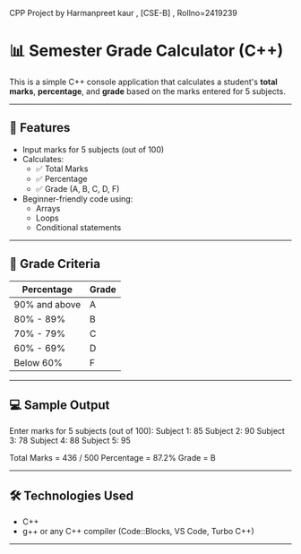 CPP Project by Harmanpreet kaur , [CSE-B] , Rollno=2419239
# 📊 Semester Grade Calculator (C++)

This is a simple C++ console application that calculates a student's **total marks**, **percentage**, and **grade** based on the marks entered for 5 subjects.

---

## 🚀 Features

- Input marks for 5 subjects (out of 100)
- Calculates:
  - ✅ Total Marks
  - ✅ Percentage
  - ✅ Grade (A, B, C, D, F)
- Beginner-friendly code using:
  - Arrays
  - Loops
  - Conditional statements

---

## 🧮 Grade Criteria

| Percentage      | Grade |
|----------------|-------|
| 90% and above  | A     |
| 80% - 89%      | B     |
| 70% - 79%      | C     |
| 60% - 69%      | D     |
| Below 60%      | F     |

---

## 💻 Sample Output

Enter marks for 5 subjects (out of 100):
Subject 1: 85
Subject 2: 90
Subject 3: 78
Subject 4: 88
Subject 5: 95

Total Marks = 436 / 500
Percentage = 87.2%
Grade = B


---

## 🛠️ Technologies Used

- C++
- g++ or any C++ compiler (Code::Blocks, VS Code, Turbo C++)

---
